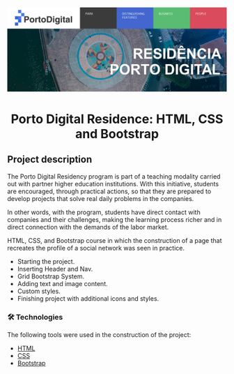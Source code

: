 <h1 align="center">
  <img alt="Porto-Digital" src="./img/porto-digital.png" />
</h1>


<h1 align="center">Porto Digital Residence: HTML, CSS and Bootstrap </h1>

## Project description

The Porto Digital Residency program is part of a teaching modality carried out with partner higher education institutions. With this initiative, students are encouraged, through practical actions, so that they are prepared to develop projects that solve real daily problems in the companies.

In other words, with the program, students have direct contact with companies and their challenges, making the learning process richer and in direct connection with the demands of the labor market.

HTML, CSS, and Bootstrap course in which the construction of a page that recreates the profile of a social network was seen in practice.

- Starting the project.
- Inserting Header and Nav.
- Grid Bootstrap System.
- Adding text and image content.
- Custom styles.
- Finishing project with additional icons and styles.

### 🛠 Technologies

The following tools were used in the construction of the project:

- [HTML](https://developer.mozilla.org/pt-BR/docs/Web/HTML)
- [CSS](https://developer.mozilla.org/pt-BR/docs/Web/CSS)
- [Bootstrap](https://getbootstrap.com)
